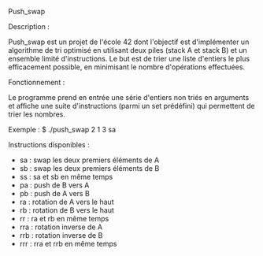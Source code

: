 Push_swap 

Description : 

Push_swap est un projet de l'école 42 dont l'objectif est d'implémenter un algorithme de tri optimisé en utilisant deux piles (stack A et stack B) et un ensemble limité d'instructions.
Le but est de trier une liste d'entiers le plus efficacement possible, en minimisant le nombre d'opérations effectuées.

Fonctionnement :

Le programme prend en entrée une série d'entiers non triés en arguments et affiche une suite d'instructions (parmi un set prédéfini) qui permettent de trier les nombres.

Exemple : 
$ ./push_swap 2 1 3
sa

Instructions disponibles : 
  - sa : swap les deux premiers éléments de A
  - sb : swap les deux premiers éléments de B
  - ss : sa et sb en même temps
  - pa : push de B vers A
  - pb : push de A vers B
  - ra : rotation de A vers le haut
  - rb : rotation de B vers le haut
  - rr : ra et rb en même temps
  - rra : rotation inverse de A
  - rrb : rotation inverse de B
  - rrr : rra et rrb en même temps
